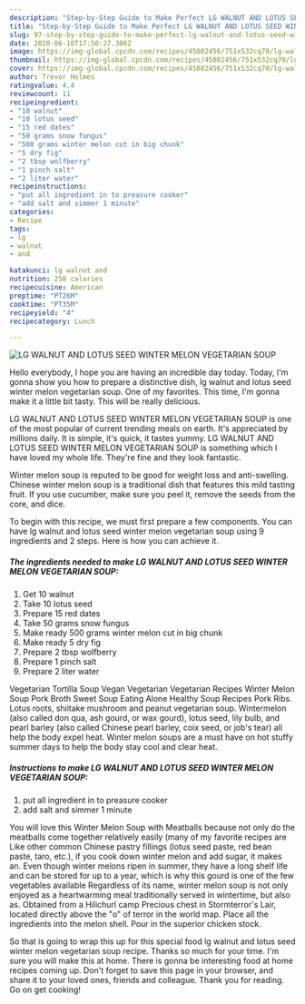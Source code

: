 ```yaml
---
description: "Step-by-Step Guide to Make Perfect LG WALNUT AND LOTUS SEED WINTER MELON VEGETARIAN SOUP"
title: "Step-by-Step Guide to Make Perfect LG WALNUT AND LOTUS SEED WINTER MELON VEGETARIAN SOUP"
slug: 97-step-by-step-guide-to-make-perfect-lg-walnut-and-lotus-seed-winter-melon-vegetarian-soup
date: 2020-06-18T17:50:27.306Z
image: https://img-global.cpcdn.com/recipes/45082456/751x532cq70/lg-walnut-and-lotus-seed-winter-melon-vegetarian-soup-recipe-main-photo.jpg
thumbnail: https://img-global.cpcdn.com/recipes/45082456/751x532cq70/lg-walnut-and-lotus-seed-winter-melon-vegetarian-soup-recipe-main-photo.jpg
cover: https://img-global.cpcdn.com/recipes/45082456/751x532cq70/lg-walnut-and-lotus-seed-winter-melon-vegetarian-soup-recipe-main-photo.jpg
author: Trevor Holmes
ratingvalue: 4.4
reviewcount: 11
recipeingredient:
- "10 walnut"
- "10 lotus seed"
- "15 red dates"
- "50 grams snow fungus"
- "500 grams winter melon cut in big chunk"
- "5 dry fig"
- "2 tbsp wolfberry"
- "1 pinch salt"
- "2 liter water"
recipeinstructions:
- "put all ingredient in to preasure cooker"
- "add salt and simmer 1 minute"
categories:
- Recipe
tags:
- lg
- walnut
- and

katakunci: lg walnut and 
nutrition: 258 calories
recipecuisine: American
preptime: "PT26M"
cooktime: "PT35M"
recipeyield: "4"
recipecategory: Lunch

---
```



![LG WALNUT AND LOTUS SEED WINTER MELON VEGETARIAN SOUP](https://img-global.cpcdn.com/recipes/45082456/751x532cq70/lg-walnut-and-lotus-seed-winter-melon-vegetarian-soup-recipe-main-photo.jpg)

Hello everybody, I hope you are having an incredible day today. Today, I'm gonna show you how to prepare a distinctive dish, lg walnut and lotus seed winter melon vegetarian soup. One of my favorites. This time, I'm gonna make it a little bit tasty. This will be really delicious.

LG WALNUT AND LOTUS SEED WINTER MELON VEGETARIAN SOUP is one of the most popular of current trending meals on earth. It's appreciated by millions daily. It is simple, it's quick, it tastes yummy. LG WALNUT AND LOTUS SEED WINTER MELON VEGETARIAN SOUP is something which I have loved my whole life. They're fine and they look fantastic.

Winter melon soup is reputed to be good for weight loss and anti-swelling. Chinese winter melon soup is a traditional dish that features this mild tasting fruit. If you use cucumber, make sure you peel it, remove the seeds from the core, and dice.


To begin with this recipe, we must first prepare a few components. You can have lg walnut and lotus seed winter melon vegetarian soup using 9 ingredients and 2 steps. Here is how you can achieve it.

<!--inarticleads1-->

##### The ingredients needed to make LG WALNUT AND LOTUS SEED WINTER MELON VEGETARIAN SOUP:

1. Get 10 walnut
1. Take 10 lotus seed
1. Prepare 15 red dates
1. Take 50 grams snow fungus
1. Make ready 500 grams winter melon cut in big chunk
1. Make ready 5 dry fig
1. Prepare 2 tbsp wolfberry
1. Prepare 1 pinch salt
1. Prepare 2 liter water


Vegetarian Tortilla Soup Vegan Vegetarian Vegetarian Recipes Winter Melon Soup Pork Broth Sweet Soup Eating Alone Healthy Soup Recipes Pork Ribs. Lotus roots, shiitake mushroom and peanut vegetarian soup. Wintermelon (also called don qua, ash gourd, or wax gourd), lotus seed, lily bulb, and pearl barley (also called Chinese pearl barley, coix seed, or job&#39;s tear) all help the body expel heat. Winter melon soups are a must have on hot stuffy summer days to help the body stay cool and clear heat. 

<!--inarticleads2-->

##### Instructions to make LG WALNUT AND LOTUS SEED WINTER MELON VEGETARIAN SOUP:

1. put all ingredient in to preasure cooker
1. add salt and simmer 1 minute


You will love this Winter Melon Soup with Meatballs because not only do the meatballs come together relatively easily (many of my favorite recipes are Like other common Chinese pastry fillings (lotus seed paste, red bean paste, taro, etc.), if you cook down winter melon and add sugar, it makes an. Even though winter melons ripen in summer, they have a long shelf life and can be stored for up to a year, which is why this gourd is one of the few vegetables available Regardless of its name, winter melon soup is not only enjoyed as a heartwarming meal traditionally served in wintertime, but also as. Obtained from a Hilichurl camp Precious chest in Stormterror&#39;s Lair, located directly above the &#34;o&#34; of terror in the world map. Place all the ingredients into the melon shell. Pour in the superior chicken stock. 

So that is going to wrap this up for this special food lg walnut and lotus seed winter melon vegetarian soup recipe. Thanks so much for your time. I'm sure you will make this at home. There is gonna be interesting food at home recipes coming up. Don't forget to save this page in your browser, and share it to your loved ones, friends and colleague. Thank you for reading. Go on get cooking!
